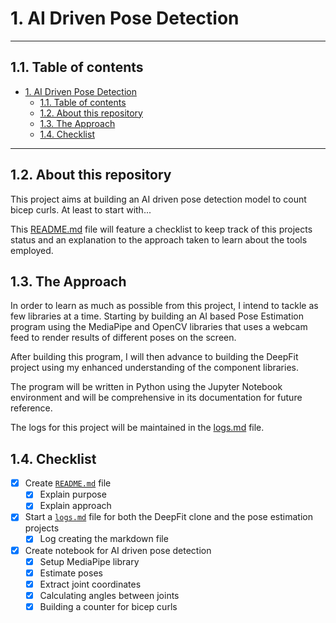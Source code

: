 # 1. AI Driven Pose Detection

---

## 1.1. Table of contents
- [1. AI Driven Pose Detection](#1-ai-driven-pose-detection)
  - [1.1. Table of contents](#11-table-of-contents)
  - [1.2. About this repository](#12-about-this-repository)
  - [1.3. The Approach](#13-the-approach)
  - [1.4. Checklist](#14-checklist)

---

## 1.2. About this repository
This project aims at building an AI driven pose detection model to count bicep curls. At least to start with...

This [README.md](/README.md) file will feature a checklist to keep track of this projects status and an explanation to the approach taken to learn about the tools employed.

## 1.3. The Approach
In order to learn as much as possible from this project, I intend to tackle as few libraries at a time. Starting by building an AI based Pose Estimation program using the MediaPipe and OpenCV libraries that uses a webcam feed to render results of different poses on the screen. 

After building this program, I will then advance to building the DeepFit project using my enhanced understanding of the component libraries. 

The program will be written in Python using the Jupyter Notebook environment and will be comprehensive in its documentation for future reference. 

The logs for this project will be maintained in the [logs.md](logs.md) file. 

## 1.4. Checklist      
- [X] Create [`README.md`](/README.md) file
  - [X] Explain purpose
  - [X] Explain approach
- [X] Start a [`logs.md`](logs.md) file for both the DeepFit clone and the pose estimation projects
  - [X] Log creating the markdown file
- [X] Create notebook for AI driven pose detection
  - [X] Setup MediaPipe library
  - [X] Estimate poses
  - [X] Extract joint coordinates
  - [X] Calculating angles between joints
  - [X] Building a counter for bicep curls